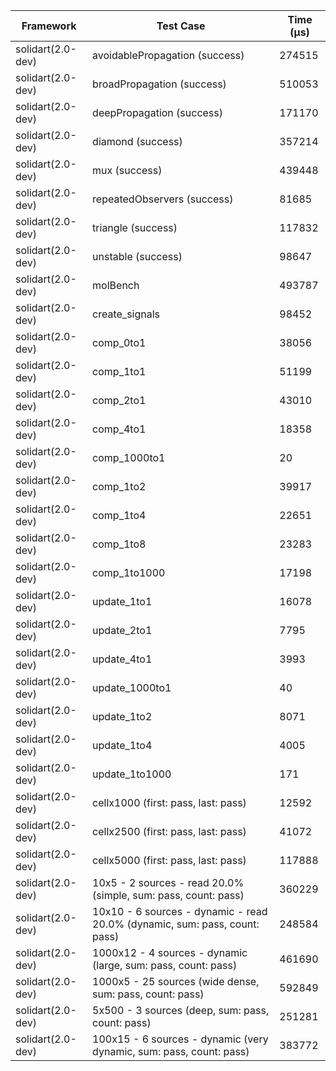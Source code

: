 | Framework | Test Case | Time (μs) |
| --- | --- | --- |
| solidart(2.0-dev) | avoidablePropagation (success) | 274515 |
| solidart(2.0-dev) | broadPropagation (success) | 510053 |
| solidart(2.0-dev) | deepPropagation (success) | 171170 |
| solidart(2.0-dev) | diamond (success) | 357214 |
| solidart(2.0-dev) | mux (success) | 439448 |
| solidart(2.0-dev) | repeatedObservers (success) | 81685 |
| solidart(2.0-dev) | triangle (success) | 117832 |
| solidart(2.0-dev) | unstable (success) | 98647 |
| solidart(2.0-dev) | molBench | 493787 |
| solidart(2.0-dev) | create_signals | 98452 |
| solidart(2.0-dev) | comp_0to1 | 38056 |
| solidart(2.0-dev) | comp_1to1 | 51199 |
| solidart(2.0-dev) | comp_2to1 | 43010 |
| solidart(2.0-dev) | comp_4to1 | 18358 |
| solidart(2.0-dev) | comp_1000to1 | 20 |
| solidart(2.0-dev) | comp_1to2 | 39917 |
| solidart(2.0-dev) | comp_1to4 | 22651 |
| solidart(2.0-dev) | comp_1to8 | 23283 |
| solidart(2.0-dev) | comp_1to1000 | 17198 |
| solidart(2.0-dev) | update_1to1 | 16078 |
| solidart(2.0-dev) | update_2to1 | 7795 |
| solidart(2.0-dev) | update_4to1 | 3993 |
| solidart(2.0-dev) | update_1000to1 | 40 |
| solidart(2.0-dev) | update_1to2 | 8071 |
| solidart(2.0-dev) | update_1to4 | 4005 |
| solidart(2.0-dev) | update_1to1000 | 171 |
| solidart(2.0-dev) | cellx1000 (first: pass, last: pass) | 12592 |
| solidart(2.0-dev) | cellx2500 (first: pass, last: pass) | 41072 |
| solidart(2.0-dev) | cellx5000 (first: pass, last: pass) | 117888 |
| solidart(2.0-dev) | 10x5 - 2 sources - read 20.0% (simple, sum: pass, count: pass) | 360229 |
| solidart(2.0-dev) | 10x10 - 6 sources - dynamic - read 20.0% (dynamic, sum: pass, count: pass) | 248584 |
| solidart(2.0-dev) | 1000x12 - 4 sources - dynamic (large, sum: pass, count: pass) | 461690 |
| solidart(2.0-dev) | 1000x5 - 25 sources (wide dense, sum: pass, count: pass) | 592849 |
| solidart(2.0-dev) | 5x500 - 3 sources (deep, sum: pass, count: pass) | 251281 |
| solidart(2.0-dev) | 100x15 - 6 sources - dynamic (very dynamic, sum: pass, count: pass) | 383772 |
